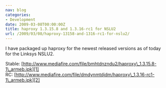 ```yaml
---
nav: blog
categories:
- Development
date: 2009-03-08T00:00:00Z
title: haproxy 1.3.15.8 and 1.3.16-rc1 for NSLU2
url: /2009/03/08/haproxy-13158-and-1316-rc1-for-nslu2/
---
```


I have packaged up haproxy for the newest released versions as of today for the Linksys NSLU2.

Stable: [http://www.mediafire.com/file/bmhtdnzndu2/haproxy\_1.3.15.8-1\_armeb.ipk][1]  
RC: [http://www.mediafire.com/file/dmdynmtdjdm/haproxy\_1.3.16-rc1-1\_armeb.ipk][2]

 [1]: http://www.mediafire.com/file/bmhtdnzndu2/haproxy_1.3.15.8-1_armeb.ipk
 [2]: http://www.mediafire.com/file/dmdynmtdjdm/haproxy_1.3.16-rc1-1_armeb.ipk
